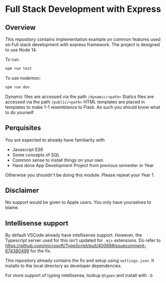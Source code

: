 # Full Stack Development with Express

## Overview

This repository contains implementation example on common features used on Full stack development with express framework.
The project is designed to use Node 14.

To run:

```powershell
npm run test
```

To use nodemon:

```powershell
npm run dev
```

Dynamic files are accessed via the path `/dynamic/<path>`
Statics files are accessed via the path `/public/<path>`
HTML templates are placed in templates to make 1-1 resemblance to Flask.
As such you should know what to do yourself.

## Perquisites

You are expected to already have familiarity with

- Javascript ES6
- Some concepts of SQL
- Common sense to install things on your own
- Have done App Development Project from previous semester or Year

Otherwise you shouldn't be doing this module. Please repeat your Year 1.

## Disclaimer

No support would be given to Apple users. You only have yourselves to blame.


## Intellisense support

By default VSCode already have intellisense support. However, the Typescript server used for
this isn't updated for `.mjs` extensions. Do refer to
https://github.com/microsoft/TypeScript/pull/40068#issuecomment-674380499 for the fix.

This repository already contains the fix and setup using `settings.json`. It installs to
the local directory as developer dependencies.

For more support of typing intellisense, lookup `@types` and install with `-D`